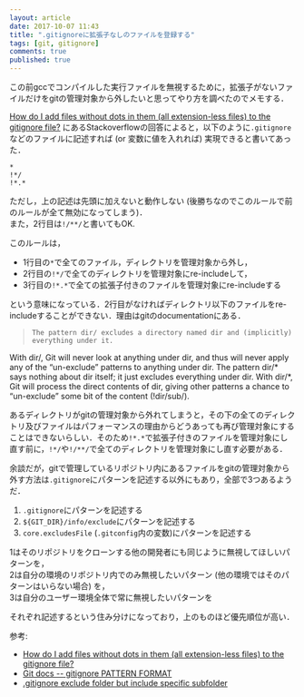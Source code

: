 ```yaml
---
layout: article
date: 2017-10-07 11:43
title: ".gitignoreに拡張子なしのファイルを登録する"
tags: [git, gitignore]
comments: true
published: true
---
```


この前gccでコンパイルした実行ファイルを無視するために，拡張子がないファイルだけをgitの管理対象から外したいと思ってやり方を調べたのでメモする．

[How do I add files without dots in them (all extension-less files) to the gitignore file?](https://stackoverflow.com/questions/19023550/how-do-i-add-files-without-dots-in-them-all-extension-less-files-to-the-gitign) にあるStackoverflowの回答によると，以下のように`.gitignore`などのファイルに記述すれば (or 変数に値を入れれば) 実現できると書いてあった．

```
*
!*/
!*.*
```

ただし，上の記述は先頭に加えないと動作しない (後勝ちなのでこのルールで前のルールが全て無効になってしまう)．  
また，2行目は`!/**/`と書いてもOK.  

このルールは，

- 1行目の`*`で全てのファイル，ディレクトリを管理対象から外し，
- 2行目の`!*/`で全てのディレクトリを管理対象にre-includeして，
- 3行目の`!*.*`で全ての拡張子付きのファイルを管理対象にre-includeする

という意味になっている．2行目がなければディレクトリ以下のファイルをre-includeすることができない．理由はgitのdocumentationにある．

>     The pattern dir/ excludes a directory named dir and (implicitly) everything under it.
With dir/, Git will never look at anything under dir, and thus will never apply any of the “un-exclude” patterns to anything under dir.
      The pattern dir/* says nothing about dir itself; it just excludes everything under dir. With dir/*, Git will process the direct contents of dir, giving other patterns a chance to “un-exclude” some bit of the content (!dir/sub/).

あるディレクトリがgitの管理対象から外れてしまうと，その下の全てのディレクトリ及びファイルはパフォーマンスの理由からどうあっても再び管理対象にすることはできないらしい．そのため`!*.*`で拡張子付きのファイルを管理対象にし直す前に，`!*/`や`!/**/`で全てのディレクトリを管理対象にし直す必要がある．


余談だが，gitで管理しているリポジトリ内にあるファイルをgitの管理対象から外す方法は`.gitignore`にパターンを記述する以外にもあり，全部で3つあるようだ．

1. `.gitignore`にパターンを記述する  
1. `${GIT_DIR}/info/exclude`にパターンを記述する  
1. `core.excludesFile` (`.gitconfig`内の変数)にパターンを記述する  

1はそのリポジトリをクローンする他の開発者にも同じように無視してほしいパターンを，  
2は自分の環境のリポジトリ内でのみ無視したいパターン (他の環境ではそのパターンはいらない場合) を，  
3は自分のユーザー環境全体で常に無視したいパターンを  

それぞれ記述するという住み分けになっており，上のものほど優先順位が高い．

参考:
- [How do I add files without dots in them (all extension-less files) to the gitignore file?](https://stackoverflow.com/questions/19023550/how-do-i-add-files-without-dots-in-them-all-extension-less-files-to-the-gitign)
- [Git docs -- gitignore PATTERN FORMAT](https://git-scm.com/docs/gitignore#_pattern_format)
- [.gitignore exclude folder but include specific subfolder](https://stackoverflow.com/questions/5533050/gitignore-exclude-folder-but-include-specific-subfolder/20652768#20652768)
